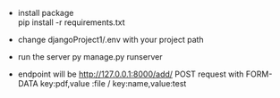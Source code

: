 - install package  
  pip install -r requirements.txt
  
- change djangoProject1/.env with your project path
  
- run the server
  py manage.py runserver
  
- endpoint will be http://127.0.0.1:8000/add/ POST request with FORM-DATA key:pdf,value :file / key:name,value:test
